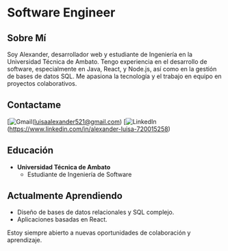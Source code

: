 # Software Engineer

## Sobre Mí
Soy Alexander, desarrollador web y estudiante de Ingeniería en la Universidad Técnica de Ambato. Tengo experiencia en el desarrollo de software, especialmente en Java, React, y Node.js, así como en la gestión de bases de datos SQL. Me apasiona la tecnología y el trabajo en equipo en proyectos colaborativos.

## Contactame
[![Gmail](https://img.shields.io/badge/Gmail-D14836?style=for-the-badge&logo=gmail&logoColor=white)(luisaalexander521@gmail.com)
[![LinkedIn](https://img.shields.io/badge/LinkedIn-0077B5?style=for-the-badge&logo=linkedin&logoColor=white)(https://www.linkedin.com/in/alexander-luisa-720015258)

## Educación
- **Universidad Técnica de Ambato**
  - Estudiante de Ingeniería de Software

## Actualmente Aprendiendo
- Diseño de bases de datos relacionales y SQL complejo.
- Aplicaciones basadas en React.

Estoy siempre abierto a nuevas oportunidades de colaboración y aprendizaje.

